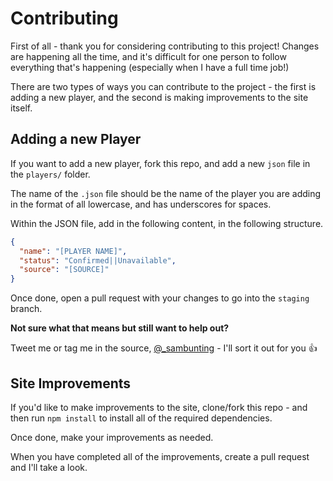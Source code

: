 # Contributing

First of all - thank you for considering contributing to this project! Changes are happening all the time, and it's difficult for one person to follow everything that's happening (especially when I have a full time job!)

There are two types of ways you can contribute to the project - the first is adding a new player, and the second is making improvements to the site itself.

## Adding a new Player

If you want to add a new player, fork this repo, and add a new `json` file in the `players/` folder. 

The name of the `.json` file should be the name of the player you are adding in the format of all lowercase, and has underscores for spaces. 

Within the JSON file, add in the following content, in the following structure.

```json
{
  "name": "[PLAYER NAME]",
  "status": "Confirmed||Unavailable",
  "source": "[SOURCE]"
}
```

Once done, open a pull request with your changes to go into the `staging` branch.

**Not sure what that means but still want to help out?**

Tweet me or tag me in the source, [@_sambunting](https://twitter.com/_sambunting) - I'll sort it out for you 👍

## Site Improvements

If you'd like to make improvements to the site, clone/fork this repo - and then run `npm install` to install all of the required dependencies.

Once done, make your improvements as needed.

When you have completed all of the improvements, create a pull request and I'll take a look.